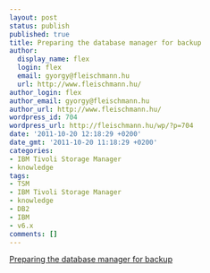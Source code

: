 ```yaml
---
layout: post
status: publish
published: true
title: Preparing the database manager for backup
author:
  display_name: flex
  login: flex
  email: gyorgy@fleischmann.hu
  url: http://www.fleischmann.hu/
author_login: flex
author_email: gyorgy@fleischmann.hu
author_url: http://www.fleischmann.hu/
wordpress_id: 704
wordpress_url: http://fleischmann.hu/wp/?p=704
date: '2011-10-20 12:18:29 +0200'
date_gmt: '2011-10-20 11:18:29 +0200'
categories:
- IBM Tivoli Storage Manager
- knowledge
tags:
- TSM
- IBM Tivoli Storage Manager
- knowledge
- DB2
- IBM
- v6.x
comments: []
---
```

<p><a href="http://publib.boulder.ibm.com/infocenter/tsminfo/v6/index.jsp?topic=%2Fcom.ibm.itsm.srv.install.doc%2Ft_srv_prep_dbmgr.html">Preparing the database manager for backup</a></p>
